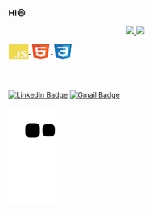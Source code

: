 ### Hi😄

<div align="center">
  <a href="https://github.com/dienieper">
  <img height="180em" src="https://github-readme-stats.vercel.app/api?username=dienieper&show_icons=true&theme=dracula&include_all_commits=true&count_private=true"/>
  <img height="180em" src="https://github-readme-stats.vercel.app/api/top-langs/?username=dienieper&layout=compact&langs_count=7&theme=dracula"/>
</div>
  <div style="display: inline_block"><br>
    <img align="center" alt="dieni-Js" height="30" width="40" src="https://raw.githubusercontent.com/devicons/devicon/master/icons/javascript/javascript-plain.svg">
    <img align="center" alt="dieni-HTML" height="30" width="40" src="https://raw.githubusercontent.com/devicons/devicon/master/icons/html5/html5-original.svg">
   <img align="center" alt="dieni-CSS" height="30" width="40" src="https://raw.githubusercontent.com/devicons/devicon/master/icons/css3/css3-original.svg">
    </div>
  
  <br><br>
  
  
   
  [![Linkedin Badge](https://img.shields.io/badge/-Dienieper%20Oliveira-6633cc?style=flat-square&logo=Linkedin&logoColor=white&link=https://www.linkedin.com/in/dienieper-oliveira-98a7a4217/)](https://www.linkedin.com/in/dienieper-oliveira-98a7a4217/) 
[![Gmail Badge](https://img.shields.io/badge/-dienieper@outlook.com-6633cc?style=flat-square&logo=Gmail&logoColor=white&link=mailto:dienieper@outlook.com)](mailto:dienieper@outlook.com)
    
   
  
    
   ![Snake animation](https://github.com/rafaballerini/rafaballerini/blob/output/github-contribution-grid-snake.svg)
      

      
     

